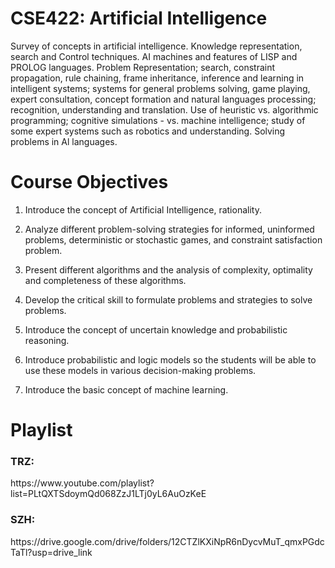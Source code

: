 # CSE422: Artificial Intelligence

<p>Survey of concepts in artificial intelligence. Knowledge representation, search and Control techniques. AI machines and features of LISP and PROLOG languages. Problem Representation; search, constraint propagation, rule chaining, frame inheritance, inference and learning in intelligent systems; systems for general problems solving, game playing, expert consultation, concept formation and natural languages processing; recognition, understanding and translation. Use of heuristic vs. algorithmic programming; cognitive simulations - vs. machine intelligence; study of some expert systems such as robotics and understanding. Solving problems in Al languages.</p>

# Course Objectives

1. Introduce the concept of Artificial Intelligence, rationality.

2. Analyze different problem-solving strategies for informed, uninformed problems, deterministic or stochastic games, and constraint satisfaction problem.

3. Present different algorithms and the analysis of complexity, optimality and completeness of these algorithms.

4. Develop the critical skill to formulate problems and strategies to solve problems.

5. Introduce the concept of uncertain knowledge and probabilistic reasoning.

6. Introduce probabilistic and logic models so the students will be able to use these models in various decision-making problems.

7. Introduce the basic concept of machine learning.

<h1>Playlist</h1>

<h3>TRZ:</h3> https://www.youtube.com/playlist?list=PLtQXTSdoymQd068ZzJ1LTj0yL6AuOzKeE

<h3>SZH:</h3> https://drive.google.com/drive/folders/12CTZlKXiNpR6nDycvMuT_qmxPGdcTaTl?usp=drive_link
